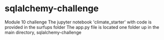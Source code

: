 # sqlalchemy-challenge
Module 10 challenge
The jupyter notebook 'climate_starter' with code is provided in the surfups folder
The app.py file is located one folder up in the main directory, sqlalchemy-challenge
